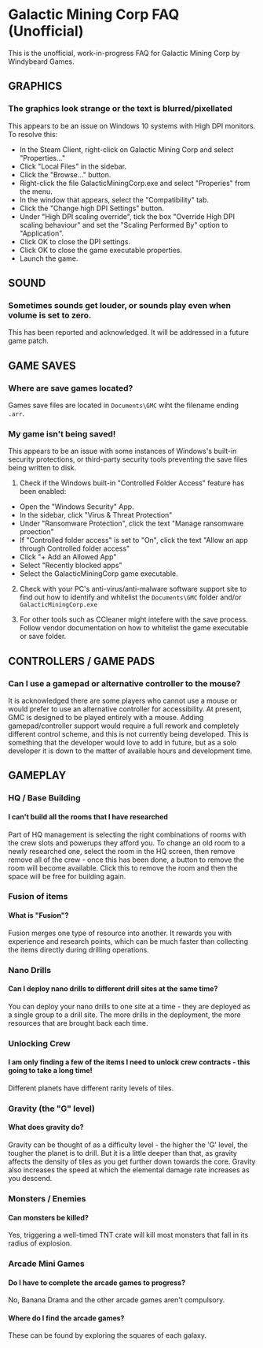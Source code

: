 
# Galactic Mining Corp FAQ (Unofficial)

This is the unofficial, work-in-progress FAQ for Galactic Mining Corp by Windybeard Games.

## GRAPHICS

### The graphics look strange or the text is blurred/pixellated

This appears to be an issue on Windows 10 systems with High DPI monitors. To resolve this:

- In the Steam Client, right-click on Galactic Mining Corp and select "Properties..."
- Click "Local Files" in the sidebar.
- Click the "Browse..." button.
- Right-click the file GalacticMiningCorp.exe and select "Properies" from the menu.
- In the window that appears, select the "Compatibility" tab.
- Click the "Change high DPI Settings" button.
- Under "High DPI scaling override", tick the box "Override High DPI scaling behaviour" and set the "Scaling Performed By" option to "Application".
- Click OK to close the DPI settings.
- Click OK to close the game executable properties.
- Launch the game.


## SOUND

### Sometimes sounds get louder, or sounds play even when volume is set to zero.

This has been reported and acknowledged. It will be addressed in a future game patch.


## GAME SAVES

### Where are save games located?

Games save files are located in `Documents\GMC` wiht the filename ending `.arr`.


### My game isn't being saved!

This appears to be an issue with some instances of Windows's built-in security protections, or third-party security tools preventing the save files being written to disk.

1. Check if the Windows built-in "Controlled Folder Access" feature has been enabled:

- Open the  "Windows Security" App.
- In the sidebar, click "Virus & Threat Protection"
- Under "Ransomware Protection", click the text "Manage ransomware proection"
- If "Controlled folder access" is set to "On", click the text "Allow an app through Controlled folder access"
- Click "+ Add an Allowed App"
- Select "Recently blocked apps"
- Select the GalacticMiningCorp game executable.

2. Check with your PC's anti-virus/anti-malware software support site to find out how to identify and whitelist the `Documents\GMC` folder and/or `GalacticMiningCorp.exe`

3. For other tools such as CCleaner might intefere with the save process. Follow vendor documentation on how to whitelist the game executable or save folder.


## CONTROLLERS / GAME PADS

### Can I use a gamepad or alternative controller to the mouse?

It is acknowledged there are some players who cannot use a mouse or would prefer to use an alternative controller for accessibility. At present, GMC is designed to be played entirely with a mouse. Adding gamepad/controller support would require a full rework and completely different control scheme, and this is not currently being developed. This is something that the developer would love to add in future, but as a solo developer it is down to the matter of available hours and development time.


## GAMEPLAY

### HQ / Base Building

#### I can't build all the rooms that I have researched

Part of HQ management is selecting the right combinations of rooms with the crew slots and powerups they afford you. To change an old room to a newly researched one, select the room in the HQ screen, then remove remove all of the crew - once this has been done, a button to remove the room will become available. Click this to remove the room and then the space will be free for building again.


### Fusion of items

#### What is "Fusion"?

Fusion merges one type of resource into another. It rewards you with experience and research points, which can be much faster than collecting the items directly during drilling operations.

### Nano Drills

#### Can I deploy nano drills to different drill sites at the same time?

You can deploy your nano drills to one site at a time - they are deployed as a single group to a drill site. The more drills in the deployment, the more resources that are brought back each time.


### Unlocking Crew

#### I am only finding a few of the items I need to unlock crew contracts - this going to take a long time!

Different planets have different rarity levels of tiles.


### Gravity (the "G" level)

#### What does gravity do?

Gravity can be thought of as a difficulty level - the higher the 'G' level, the tougher the planet is to drill. But it is a little deeper than that, as gravity affects the density of tiles as you get further down towards the core. Gravity also increases the speed at which the elemental damage rate increases as you descend.

### Monsters / Enemies

#### Can monsters be killed?

Yes, triggering a well-timed TNT crate will kill most monsters that fall in its radius of explosion.


### Arcade Mini Games 

#### Do I have to complete the arcade games to progress?

No, Banana Drama and the other arcade games aren't compulsory. 


#### Where do I find the arcade games?

These can be found by exploring the squares of each galaxy.


